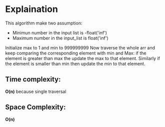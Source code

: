﻿# Explaination
This algorithm make two assumption: 

 - Minimun number in the input list is -float('inf')
 - Maximum number in the input_list is float('inf')

Initialize max to 1 and min to 999999999 Now traverse the whole arr and keep comparing the corresponding element with min and Max:
if the element is greater than max the update the max to that element.
Similarly if the element is smaller than min then update the min to that element.
## Time complexity:
**O(n)** because single traversal

## Space Complexity:
**O(n)**

